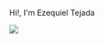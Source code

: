 Hi!, I'm Ezequiel Tejada




<img src='https://github-readme-stats.vercel.app/api?username=EzeTP&&show_icons=true&title_color=ffffff&icon_color=bb2acf&text_color=daf7dc&bg_color=151515' />
